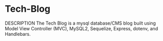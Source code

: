 # Tech-Blog

DESCRIPTION
The Tech Blog is a mysql database/CMS blog built using Model View Controller (MVC), MySQL2, Sequelize, Express, dotenv, and Handlebars.
